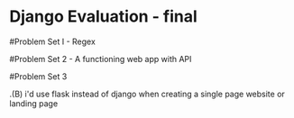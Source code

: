 # Django Evaluation - final
#Problem Set I - Regex

#Problem Set 2 - A functioning web app with API


#Problem Set 3

.(B)
i'd use flask instead of django when creating a single page website or landing page 

